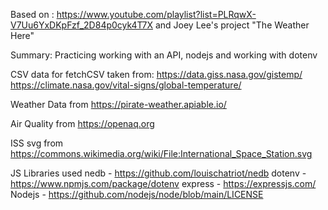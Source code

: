 Based on : https://www.youtube.com/playlist?list=PLRqwX-V7Uu6YxDKpFzf_2D84p0cyk4T7X
and Joey Lee's project "The Weather Here"

Summary:
Practicing working with an API, nodejs and working with dotenv

CSV data for fetchCSV taken from:
https://data.giss.nasa.gov/gistemp/
https://climate.nasa.gov/vital-signs/global-temperature/

Weather Data from https://pirate-weather.apiable.io/

Air Quality from https://openaq.org

ISS svg from https://commons.wikimedia.org/wiki/File:International_Space_Station.svg

JS Libraries used
nedb - https://github.com/louischatriot/nedb
dotenv - https://www.npmjs.com/package/dotenv
express - https://expressjs.com/
Nodejs - https://github.com/nodejs/node/blob/main/LICENSE
